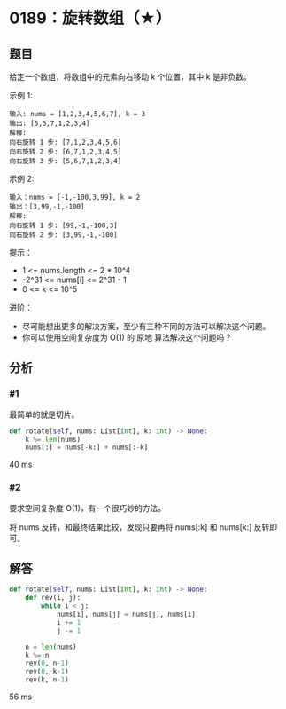 # 0189：旋转数组（★）


## 题目

给定一个数组，将数组中的元素向右移动 k 个位置，其中 k 是非负数。

示例 1:
    
    输入: nums = [1,2,3,4,5,6,7], k = 3
    输出: [5,6,7,1,2,3,4]
    解释:
    向右旋转 1 步: [7,1,2,3,4,5,6]
    向右旋转 2 步: [6,7,1,2,3,4,5]
    向右旋转 3 步: [5,6,7,1,2,3,4]

示例 2:

    输入：nums = [-1,-100,3,99], k = 2
    输出：[3,99,-1,-100]
    解释: 
    向右旋转 1 步: [99,-1,-100,3]
    向右旋转 2 步: [3,99,-1,-100]
 
提示：

- 1 <= nums.length <= 2 * 10^4
- -2^31 <= nums[i] <= 2^31 - 1
- 0 <= k <= 10^5

	
进阶：
- 尽可能想出更多的解决方案，至少有三种不同的方法可以解决这个问题。
- 你可以使用空间复杂度为 O(1) 的 原地 算法解决这个问题吗？

## 分析

### #1

最简单的就是切片。
				
```python
def rotate(self, nums: List[int], k: int) -> None:
    k %= len(nums)
    nums[:] = nums[-k:] + nums[:-k]
```
40 ms

### #2

要求空间复杂度 O(1)，有一个很巧妙的方法。

将 nums 反转，和最终结果比较，发现只要再将 nums[:k] 和 nums[k:] 反转即可。
 
## 解答

```python
def rotate(self, nums: List[int], k: int) -> None:
    def rev(i, j):
        while i < j:
            nums[i], nums[j] = nums[j], nums[i]
            i += 1
            j -= 1

    n = len(nums)
    k %= n
    rev(0, n-1)
    rev(0, k-1)
    rev(k, n-1)
```
56 ms



